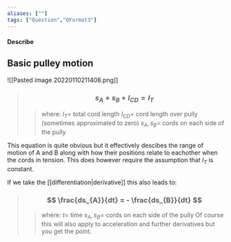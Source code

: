 ```yaml
---
aliases: [""]
tags: ["Question","QFormat3"]
---
```


#### Describe
## Basic pulley motion
![[Pasted image 20220110211408.png]]
> ### $$ s_{A} + s_{B} + l_{CD} = l_{T} $$ 
>> where:
>> $l_{T}=$ total cord length 
>> $l_{CD}=$ cord length over pully (sometimes approximated to zero)
>> $s_{A},s_{B}=$ cords on each side of the pully

This equation is quite obvious but it effectively descibes the range of motion of A and B along with how their positions relate to eachother when the cords in tension. This does however require the assumption that $l_{T}$ is constant.

If we take the [[differentiation|derivative]] this also leads to:
> ### $$ \frac{ds_{A}}{dt} = - \frac{ds_{B}}{dt} $$ 
>> where:
>> $t=$ time
>> $s_{A},s_{B}=$ cords on each side of the pully
Of course this will also apply to acceleration and further derivatives but you get the point.

